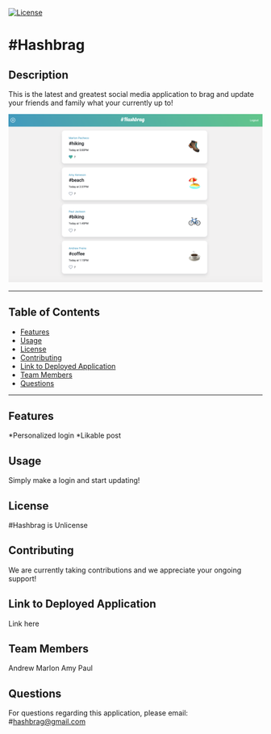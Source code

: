 
  
  [![License](https://img.shields.io/badge/license-Unlicense-blue.svg)](http://unlicense.org/)

  

  # #Hashbrag
  ## Description
  This is the latest and greatest social media application to brag and update your friends and family what your currently up to! 

  ![](/public/img/ScreenShot.png)

  ---
  ## Table of Contents

  * [Features](#features)
  * [Usage](#usage)
  * [License](#license)
  * [Contributing](#contributing)
  * [Link to Deployed Application](#link)
  * [Team Members](#teamMembers)
  * [Questions](#questions)
 ---
 ## Features
  \*Personalized login
  \*Likable post

  ## Usage
  Simply make a login and start updating!

  ## License
  #Hashbrag is Unlicense

  ## Contributing
  We are currently taking contributions and we appreciate your ongoing support!

  ## Link to Deployed Application
  Link here

  ## Team Members
  Andrew
  Marlon
  Amy
  Paul

  ## Questions
  For questions regarding this application, please email: 
  #hashbrag@gmail.com




